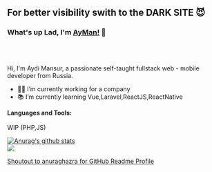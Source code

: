 ## For better visibility swith to the DARK SITE 😈
### What's up Lad, I'm [AyMan!](https://github.com/idevmans) 👋

<br />
<br />

Hi, I'm Aydi Mansur, a passionate self-taught fullstack web - mobile developer from Russia.

- 👨‍💻 I’m currently working for a company 
- 📚 I’m currently learning Vue,Laravel,ReactJS,ReactNative

**Languages and Tools:**  
<br>
WIP (PHP,JS)

<a href="https://github.com/anuraghazra/github-readme-stats">
  <img align="center" src="https://github-readme-stats.anuraghazra1.vercel.app/api?username=idevmans&show_icons=true&include_all_commits=true&theme=material-palenight" alt="Anurag's github stats" />
</a>
<br>
<a href="https://github.com/anuraghazra/github-readme-stats">
  <!-- Change the `github-readme-stats.anuraghazra1.vercel.app` to `github-readme-stats.vercel.app`  -->
  <img align="center" src="https://github-readme-stats.vercel.app/api/top-langs/?username=idevmans&layout=compact&theme=material-palenight" />
</a>

[Shoutout to anuraghazra for GitHub Readme Profile](https://github.com/anuraghazra)
